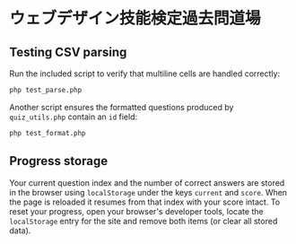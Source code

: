 # ウェブデザイン技能検定過去問道場

## Testing CSV parsing

Run the included script to verify that multiline cells are handled correctly:

```bash
php test_parse.php
```

Another script ensures the formatted questions produced by `quiz_utils.php`
contain an `id` field:

```bash
php test_format.php
```

## Progress storage

Your current question index and the number of correct answers are stored in the
browser using `localStorage` under the keys `current` and `score`. When the
page is reloaded it resumes from that index with your score intact. To reset
your progress, open your browser's developer tools, locate the `localStorage`
entry for the site and remove both items (or clear all stored data).

